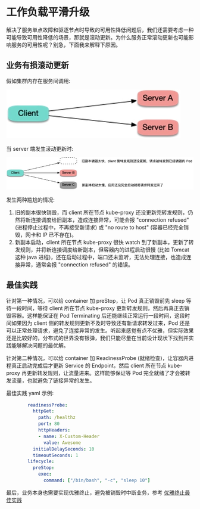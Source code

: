 # 工作负载平滑升级

解决了服务单点故障和驱逐节点时导致的可用性降低问题后，我们还需要考虑一种可能导致可用性降低的场景，那就是滚动更新。为什么服务正常滚动更新也可能影响服务的可用性呢？别急，下面我来解释下原因。

## 业务有损滚动更新

假如集群内存在服务间调用:

![](smooth-upgrade-1.jpg)

当 server 端发生滚动更新时:

![](smooth-upgrade-2.jpg)

发生两种尴尬的情况:
1. 旧的副本很快销毁，而 client 所在节点 kube-proxy 还没更新完转发规则，仍然将新连接调度给旧副本，造成连接异常，可能会报 "connection refused" (进程停止过程中，不再接受新请求) 或 "no route to host" (容器已经完全销毁，网卡和 IP 已不存在)。
2. 新副本启动，client 所在节点 kube-proxy 很快 watch 到了新副本，更新了转发规则，并将新连接调度给新副本，但容器内的进程启动很慢 (比如 Tomcat 这种 java 进程)，还在启动过程中，端口还未监听，无法处理连接，也造成连接异常，通常会报 "connection refused" 的错误。

## 最佳实践

针对第一种情况，可以给 container 加 preStop，让 Pod 真正销毁前先 sleep 等待一段时间，等待 client 所在节点 kube-proxy 更新转发规则，然后再真正去销毁容器。这样能保证在 Pod Terminating 后还能继续正常运行一段时间，这段时间如果因为 client 侧的转发规则更新不及时导致还有新请求转发过来，Pod 还是可以正常处理请求，避免了连接异常的发生。听起来感觉有点不优雅，但实际效果还是比较好的，分布式的世界没有银弹，我们只能尽量在当前设计现状下找到并实践能够解决问题的最优解。

针对第二种情况，可以给 container 加 ReadinessProbe (就绪检查)，让容器内进程真正启动完成后才更新 Service 的 Endpoint，然后 client 所在节点 kube-proxy 再更新转发规则，让流量进来。这样能够保证等 Pod 完全就绪了才会被转发流量，也就避免了链接异常的发生。

最佳实践 yaml 示例:

``` yaml
        readinessProbe:
          httpGet:
            path: /healthz
            port: 80
            httpHeaders:
            - name: X-Custom-Header
              value: Awesome
          initialDelaySeconds: 10
          timeoutSeconds: 1
        lifecycle:
          preStop:
            exec:
              command: ["/bin/bash", "-c", "sleep 10"]
```

最后，业务本身也需要实现优雅终止，避免被销毁时中断业务，参考 [优雅终止最佳实践](../graceful-shutdown/index.html)